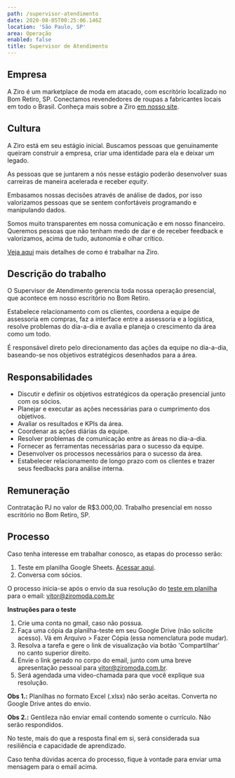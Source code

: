 ```yaml
---
path: /supervisor-atendimento
date: 2020-08-05T00:25:06.146Z
location: 'São Paulo, SP'
area: Operação
enabled: false
title: Supervisor de Atendimento
---
```

## Empresa

A Ziro é um marketplace de moda em atacado, com escritório localizado no Bom Retiro, SP. Conectamos revendedores de roupas a fabricantes locais em todo o Brasil. Conheça mais sobre a Ziro <a href='https://ziro.com.br' target='_blank'>em nosso site</a>.

## Cultura

A Ziro está em seu estágio inicial. Buscamos pessoas que genuinamente queiram construir a empresa, criar uma identidade para ela e deixar um legado.

As pessoas que se juntarem a nós nesse estágio poderão desenvolver suas carreiras de maneira acelerada e receber _equity_.

Embasamos nossas decisões através de análise de dados, por isso valorizamos pessoas que se sentem confortáveis programando e manipulando dados.

Somos muito transparentes em nossa comunicação e em nosso financeiro. Queremos pessoas que não tenham medo de dar e de receber feedback e valorizamos, acima de tudo, autonomia e olhar crítico.

<a href='https://ziro.com.br/vagas/' target='_blank'>Veja aqui</a> mais detalhes de como é trabalhar na Ziro.

## Descrição do trabalho

O Supervisor de Atendimento gerencia toda nossa operação presencial, que acontece em nosso escritório no Bom Retiro.

Estabelece relacionamento com os clientes, coordena a equipe de assessoria em compras, faz a interface entre a assessoria e a logística, resolve problemas do dia-a-dia e avalia e planeja o crescimento da área como um todo.

É responsável direto pelo direcionamento das ações da equipe no dia-a-dia, baseando-se nos objetivos estratégicos desenhados para a área.

## Responsabilidades

* Discutir e definir os objetivos estratégicos da operação presencial junto com os sócios.
* Planejar e executar as ações necessárias para o cumprimento dos objetivos.
* Avaliar os resultados e KPIs da área.
* Coordenar as ações diárias da equipe.
* Resolver problemas de comunicação entre as áreas no dia-a-dia.
* Fornecer as ferramentas necessárias para o sucesso da equipe.
* Desenvolver os processos necessários para o sucesso da área.
* Estabelecer relacionamento de longo prazo com os clientes e trazer seus feedbacks para análise interna.

## Remuneração

Contratação PJ no valor de R$3.000,00. Trabalho presencial em nosso escritório no Bom Retiro, SP.


## Processo

Caso tenha interesse em trabalhar conosco, as etapas do processo serão:

1. Teste em planilha Google Sheets. <a href='http://bit.ly/teste-business' target='_blank'>Acessar aqui</a>.
2. Conversa com sócios.

O processo inicia-se após o envio da sua resolução do <a href='http://bit.ly/teste-business' target='_blank'>teste em planilha</a> para o email: vitor@ziromoda.com.br

**Instruções para o teste**

1. Crie uma conta no gmail, caso não possua.
2. Faça uma cópia da planilha-teste em seu Google Drive (não solicite acesso). Vá em Arquivo > Fazer Cópia (essa nomenclatura pode mudar).
3. Resolva a tarefa e gere o link de visualização via botão 'Compartilhar' no canto superior direito.
4. Envie o link gerado no corpo do email, junto com uma breve apresentação pessoal para vitor@ziromoda.com.br.
5. Será agendada uma video-chamada para que você explique sua resolução.

**Obs 1.:** Planilhas no formato Excel (.xlsx) não serão aceitas. Converta no Google Drive antes do envio.

**Obs 2.:** Gentileza não enviar email contendo somente o currículo. Não serão respondidos.

No teste, mais do que a resposta final em si, será considerada sua resiliência e capacidade de aprendizado.

Caso tenha dúvidas acerca do processo, fique à vontade para enviar uma mensagem para o email acima.
